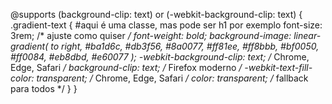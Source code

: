 @supports (background-clip: text) or (-webkit-background-clip: text) {
    .gradient-text {    #aqui é uma classe, mas pode ser h1 por exemplo 
        font-size: 3rem; /* ajuste como quiser */
        font-weight: bold;
        background-image: linear-gradient(
            to right,
            #ba1d6c,
            #db3f56,
            #8a0077,
            #ff81ee,
            #ff8bbb,
            #bf0050,
            #ff0084,
            #eb8dbd,
            #e60077
        );
        -webkit-background-clip: text; /* Chrome, Edge, Safari */
        background-clip: text;         /* Firefox moderno */
        -webkit-text-fill-color: transparent; /* Chrome, Edge, Safari */
        color: transparent;             /* fallback para todos */
    }
}
